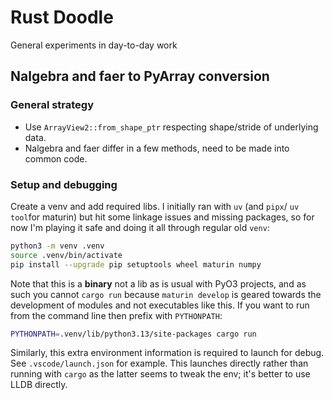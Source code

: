 # Rust Doodle

General experiments in day-to-day work

## Nalgebra and faer to PyArray conversion

### General strategy

- Use `ArrayView2::from_shape_ptr` respecting shape/stride of underlying data.
- Nalgebra and faer differ in a few methods, need to be made into common code.

### Setup and debugging

Create a venv and add required libs. I initially ran with `uv` (and `pipx`/
`uv tool`for maturin) but hit some linkage issues and missing packages, so for
now I'm playing it safe and doing it all through regular old `venv`:

```sh
python3 -m venv .venv
source .venv/bin/activate
pip install --upgrade pip setuptools wheel maturin numpy
```

Note that this is a **binary** not a lib as is usual with PyO3 projects, and as
such you cannot `cargo run` because `maturin develop` is geared towards the
development of modules and not executables like this. If you want to run from
the command line then prefix with `PYTHONPATH`:

```sh
PYTHONPATH=.venv/lib/python3.13/site-packages cargo run
```

Similarly, this extra environment information is required to launch for debug.
See `.vscode/launch.json` for example. This launches directly rather than
running with `cargo` as the latter seems to tweak the env; it's better to use
LLDB directly.